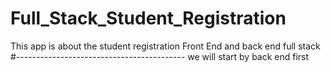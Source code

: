 # Full_Stack_Student_Registration
This app is about the student registration Front End and back end full stack 
#------------------------------------------
we will start by back end first
